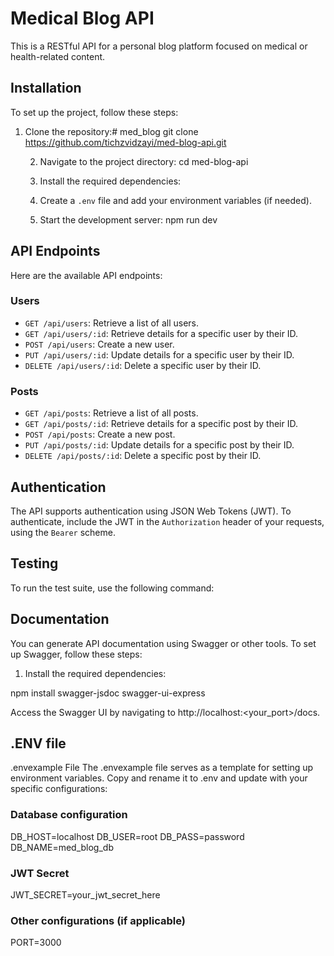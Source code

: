 # Medical Blog API

This is a RESTful API for a personal blog platform focused on medical or health-related content.

## Installation

To set up the project, follow these steps:

1. Clone the repository:# med_blog
   git clone https://github.com/tichzvidzayi/med-blog-api.git
   
   2. Navigate to the project directory:
    cd med-blog-api

    
    3. Install the required dependencies:

    
    4. Create a `.env` file and add your environment variables (if needed).
    
    5. Start the development server:
  npm run dev

  
  ## API Endpoints
  
  Here are the available API endpoints:
  
  ### Users
  
  - `GET /api/users`: Retrieve a list of all users.
  - `GET /api/users/:id`: Retrieve details for a specific user by their ID.
  - `POST /api/users`: Create a new user.
  - `PUT /api/users/:id`: Update details for a specific user by their ID.
  - `DELETE /api/users/:id`: Delete a specific user by their ID.
  
  ### Posts
  
  - `GET /api/posts`: Retrieve a list of all posts.
  - `GET /api/posts/:id`: Retrieve details for a specific post by their ID.
  - `POST /api/posts`: Create a new post.
  - `PUT /api/posts/:id`: Update details for a specific post by their ID.
  - `DELETE /api/posts/:id`: Delete a specific post by their ID.
  
  ## Authentication
  
  The API supports authentication using JSON Web Tokens (JWT). To authenticate, include the JWT in the `Authorization` header of your requests, using the `Bearer` scheme.
  

## Testing

To run the test suite, use the following command:



## Documentation

You can generate API documentation using Swagger or other tools. To set up Swagger, follow these steps:

1. Install the required dependencies:

  npm install swagger-jsdoc swagger-ui-express



Access the Swagger UI by navigating to http://localhost:<your_port>/docs.

## .ENV file
.envexample File
The .envexample file serves as a template for setting up environment variables. Copy and rename it to .env and update with your specific configurations:

### Database configuration
DB_HOST=localhost
DB_USER=root
DB_PASS=password
DB_NAME=med_blog_db

### JWT Secret
JWT_SECRET=your_jwt_secret_here

### Other configurations (if applicable)
PORT=3000
